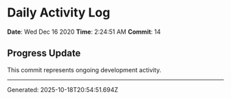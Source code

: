 # Daily Activity Log

**Date**: Wed Dec 16 2020
**Time**: 2:24:51 AM
**Commit**: 14

## Progress Update

This commit represents ongoing development activity.

---
Generated: 2025-10-18T20:54:51.694Z
